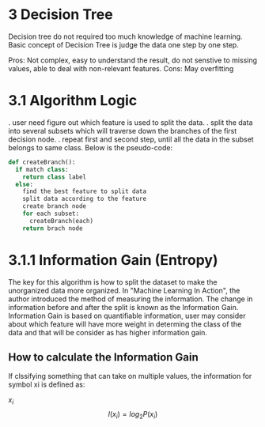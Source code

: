 # 3 Decision Tree
Decision tree do not required too much knowledge of machine learning.
Basic concept of Decision Tree is judge the data one step by one step.

Pros: Not complex, easy to understand the result, do not senstive to missing values, able to deal with non-relevant features.
Cons: May overfitting

# 3.1 Algorithm Logic
. user need figure out which feature is used to split the data.
. split the data into several subsets which will traverse down the branches of the first decision node.
. repeat first and second step, until all the data in the subset belongs to same class.
Below is the pseudo-code: 
```Python
def createBranch():
  if match class:
    return class label
  else:
    find the best feature to split data
    split data according to the feature
    create branch node
    for each subset:
      createBranch(each)
    return brach node
```
# 3.1.1 Information Gain (Entropy)
The key for this algorithm is how to split the dataset to make the unorganized data more organized.
In "Machine Learning In Action", the author introduced the method of measuring the information.
The change in information before and after the split is known as the Information Gain. Information Gain is based on quantifiable information, user may consider about which feature will have more weight in determing the class of the data and that will be consider as has higher information gain.

## How to calculate the Information Gain
If clssifying something that can take on multiple values, the information for symbol xi is defined as:
<script type="text/javascript" src="http://cdn.mathjax.org/mathjax/latest/MathJax.js?config=default"></script>
$x_i$
$$ l(x_i) = log_2P(x_i) $$
